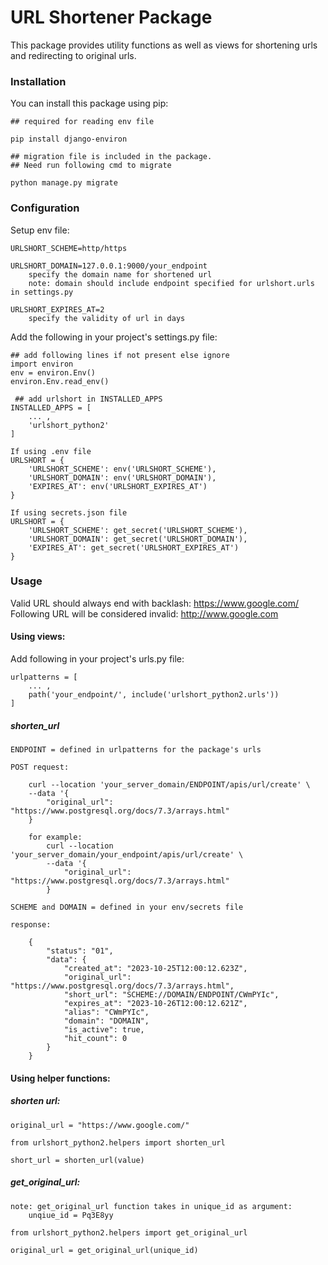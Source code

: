 # URL Shortener Package
This package provides utility functions as well as views for shortening urls and redirecting to original urls.

### Installation

You can install this package using pip:
    
    ## required for reading env file
    
    pip install django-environ

    ## migration file is included in the package.
    ## Need run following cmd to migrate

    python manage.py migrate

### Configuration

Setup env file:
    
    URLSHORT_SCHEME=http/https

    URLSHORT_DOMAIN=127.0.0.1:9000/your_endpoint
        specify the domain name for shortened url
        note: domain should include endpoint specified for urlshort.urls in settings.py
        
    URLSHORT_EXPIRES_AT=2
        specify the validity of url in days

Add the following in your project's settings.py file:
    
    ## add following lines if not present else ignore
    import environ
    env = environ.Env()
    environ.Env.read_env()
    
     ## add urlshort in INSTALLED_APPS
    INSTALLED_APPS = [
        ... ,
        'urlshort_python2'
    ]
    
    If using .env file
    URLSHORT = {
        'URLSHORT_SCHEME': env('URLSHORT_SCHEME'),
        'URLSHORT_DOMAIN': env('URLSHORT_DOMAIN'),
        'EXPIRES_AT': env('URLSHORT_EXPIRES_AT')
    }

    If using secrets.json file
    URLSHORT = {
        'URLSHORT_SCHEME': get_secret('URLSHORT_SCHEME'),
        'URLSHORT_DOMAIN': get_secret('URLSHORT_DOMAIN'),
        'EXPIRES_AT': get_secret('URLSHORT_EXPIRES_AT')
    }

### Usage

Valid URL should always end with backlash: https://www.google.com/
Following URL will be considered invalid: http://www.google.com

#### Using views:

Add following in your project's urls.py file:
    
    urlpatterns = [
        ... ,
        path('your_endpoint/', include('urlshort_python2.urls'))
    ]
    
##### shorten_url

    ENDPOINT = defined in urlpatterns for the package's urls

    POST request:
    
        curl --location 'your_server_domain/ENDPOINT/apis/url/create' \
        --data '{
            "original_url": "https://www.postgresql.org/docs/7.3/arrays.html"
        }

        for example:
            curl --location 'your_server_domain/your_endpoint/apis/url/create' \
            --data '{
                "original_url": "https://www.postgresql.org/docs/7.3/arrays.html"
            }

    SCHEME and DOMAIN = defined in your env/secrets file
    
    response:
        
        {
            "status": "01",
            "data": {
                "created_at": "2023-10-25T12:00:12.623Z",
                "original_url": "https://www.postgresql.org/docs/7.3/arrays.html",
                "short_url": "SCHEME://DOMAIN/ENDPOINT/CWmPYIc",
                "expires_at": "2023-10-26T12:00:12.621Z",
                "alias": "CWmPYIc",
                "domain": "DOMAIN",
                "is_active": true,
                "hit_count": 0
            }
        }


#### Using helper functions:

##### shorten url:
    
    original_url = "https://www.google.com/"
    
    from urlshort_python2.helpers import shorten_url
    
    short_url = shorten_url(value)

##### get_original_url:

    note: get_original_url function takes in unique_id as argument:
        unqiue_id = Pq3E8yy
    
    from urlshort_python2.helpers import get_original_url
    
    original_url = get_original_url(unique_id)

